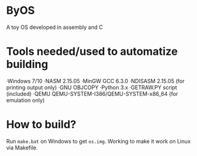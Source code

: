 # ByOS
A toy OS developed in assembly and C

# Tools needed/used to automatize building
·Windows 7/10
·NASM 2.15.05
·MinGW GCC 6.3.0
·NDISASM 2.15.05 (for printing output only)
·GNU OBJCOPY
·Python 3.x
·GETRAW.PY script (included)
·QEMU QEMU-SYSTEM-I386/QEMU-SYSTEM-x86_64 (for emulation only)

# How to build?
Run `make.bat` on Windows to get `os.img`.
Working to make it work on Linux via Makefile.
